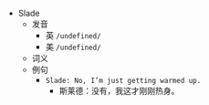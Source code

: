 - Slade
  - 发音
    - 英 `/undefined/`
    - 美 `/undefined/`
  - 词义
  - 例句
    - `Slade: No, I’m just getting warmed up.`
      - 斯莱德：没有，我这才刚刚热身。

